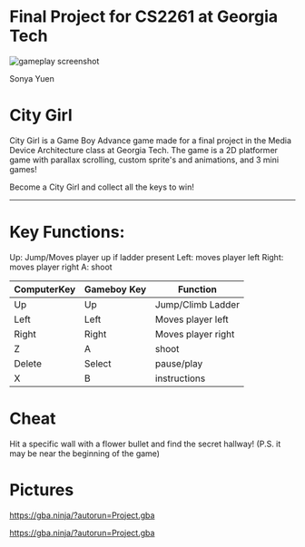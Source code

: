 # Final Project for CS2261 at Georgia Tech
![gameplay screenshot](/assets/images/gameplay1.png)

Sonya Yuen

# City Girl

City Girl is a Game Boy Advance game made for a final project in the Media Device Architecture class at Georgia Tech. The game is a 2D platformer game with parallax scrolling, custom sprite's and animations, and 3 mini games!

Become a City Girl and collect all the keys to win!

---

# Key Functions:

Up: Jump/Moves player up if ladder present
Left: moves player left
Right: moves player right
A: shoot

| ComputerKey | Gameboy Key | Function           |
| ----------- | ----------- | ------------------ |
| Up          | Up          | Jump/Climb Ladder  |
| Left        | Left        | Moves player left  |
| Right       | Right       | Moves player right |
| Z           | A           | shoot              |
| Delete      | Select      | pause/play         |
| X           | B           | instructions       |

# Cheat

Hit a specific wall with a flower bullet and find the secret hallway! (P.S. it may be near the beginning of the game)

# Pictures

https://gba.ninja/?autorun=Project.gba

https://gba.ninja/?autorun=Project.gba
